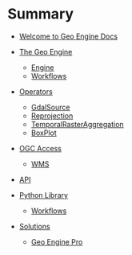 # Summary

- [Welcome to Geo Engine Docs](./welcome.md)

- [The Geo Engine]()

  - [Engine]()
  - [Workflows]()

- [Operators](./operators/intro.md)

  - [GdalSource](./operators/gdalsource.md)
  - [Reprojection](./operators/reprojection.md)
  - [TemporalRasterAggregation](./operators/temporalrasteraggregation.md)
  - [BoxPlot](./operators/boxplot.md)

- [OGC Access]()

  - [WMS]()

- [API]()

- [Python Library]()

  - [Workflows]()

- [Solutions]()

  - [Geo Engine Pro]()
